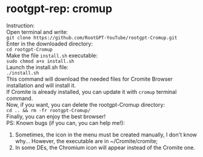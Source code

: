 # rootgpt-rep: cromup
Instruction:  
Open terminal and write:  
`git clone https://github.com/RootGPT-YouTube/rootgpt-Cromup.git`  
Enter in the downloaded directory:  
`cd rootgpt-Cromup`  
Make the file `install.sh` executable:  
`sudo chmod a+x install.sh`  
Launch the install.sh file:  
`./install.sh`  
This command will download the needed files for Cromite Browser installation and will install it.  
If Cromite is already installed, you can update it with `cromup` terminal command.  
Now, if you want, you can delete the rootgpt-Cromup directory:  
`cd .. && rm -fr rootgpt-Cromup/`  
Finally, you can enjoy the best browser!  
PS: Known bugs (if you can, you can help me!):  
1. Sometimes, the icon in the menu must be created manually, I don't know why... However, the executable are in ~/Cromite/cromite;  
2. In some DEs, the Chromium icon will appear instead of the Cromite one.
